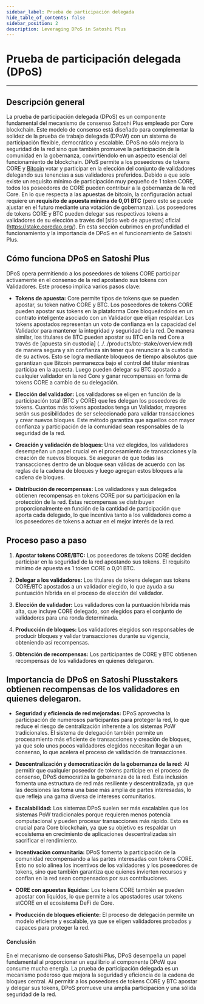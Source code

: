 ```yaml
---
sidebar_label: Prueba de participación delegada
hide_table_of_contents: false
sidebar_position: 2
description: Leveraging DPoS in Satoshi Plus
---
```


# Prueba de participación delegada (DPoS)

---

## Descripción general

La prueba de participación delegada (DPoS) es un componente fundamental del mecanismo de consenso Satoshi Plus empleado por Core blockchain. Este modelo de consenso está diseñado para complementar la solidez de la prueba de trabajo delegada (DPoW) con un sistema de participación flexible, democrático y escalable. DPoS no sólo mejora la seguridad de la red sino que también promueve la participación de la comunidad en la gobernanza, convirtiéndolo en un aspecto esencial del funcionamiento de blockchain.
DPoS permite a los poseedores de tokens CORE y [Bitcoin](../../products/btc-stake/overview.md) votar y participar en la elección del conjunto de validadores delegando sus tenencias a sus validadores preferidos. Debido a que solo existe un requisito mínimo de participación muy pequeño de 1 token CORE, todos los poseedores de CORE pueden contribuir a la gobernanza de la red Core. En lo que respecta a las apuestas de bitcoin, la configuración actual requiere un **requisito de apuesta mínima de 0,01 BTC** (pero esto se puede ajustar en el futuro mediante una votación de gobernanza). Los poseedores de tokens CORE y BTC pueden delegar sus respectivos tokens a validadores de su elección a través del [sitio web de apuestas] oficial (https://stake.coredao.org/). En esta sección cubrimos en profundidad el funcionamiento y la importancia de DPoS en el funcionamiento de Satoshi Plus.

## Cómo funciona DPoS en Satoshi Plus

DPoS opera permitiendo a los poseedores de tokens CORE participar activamente en el consenso de la red apostando sus tokens con Validadores. Este proceso implica varios pasos clave:

- **Tokens de apuesta:** Core permite tipos de tokens que se pueden apostar, su token nativo CORE y BTC. Los poseedores de tokens CORE pueden apostar sus tokens en la plataforma Core bloqueándolos en un contrato inteligente asociado con un Validador que elijan respaldar. Los tokens apostados representan un voto de confianza en la capacidad del Validador para mantener la integridad y seguridad de la red. De manera similar, los titulares de BTC pueden apostar su BTC en la red Core a través de [apuesta sin custodia] (../../products/btc-stake/overview.md) de manera segura y sin confianza sin tener que renunciar a la custodia de su activos. Esto se logra mediante bloqueos de tiempo absolutos que garantizan que Bitcoin permanezca bajo el control del titular mientras participa en la apuesta. Luego pueden delegar su BTC apostado a cualquier validador en la red Core y ganar recompensas en forma de tokens CORE a cambio de su delegación.

- **Elección del validador:** Los validadores se eligen en función de la participación total (BTC y CORE) que les delegan los poseedores de tokens. Cuantos más tokens apostados tenga un Validador, mayores serán sus posibilidades de ser seleccionado para validar transacciones y crear nuevos bloques. Este método garantiza que aquellos con mayor confianza y participación de la comunidad sean responsables de la seguridad de la red.

- **Creación y validación de bloques:** Una vez elegidos, los validadores desempeñan un papel crucial en el procesamiento de transacciones y la creación de nuevos bloques. Se aseguran de que todas las transacciones dentro de un bloque sean válidas de acuerdo con las reglas de la cadena de bloques y luego agregan estos bloques a la cadena de bloques.

- **Distribución de recompensas:** Los validadores y sus delegados obtienen recompensas en tokens CORE por su participación en la protección de la red. Estas recompensas se distribuyen proporcionalmente en función de la cantidad de participación que aporta cada delegado, lo que incentiva tanto a los validadores como a los poseedores de tokens a actuar en el mejor interés de la red.

## Proceso paso a paso

1. **Apostar tokens CORE/BTC:** Los poseedores de tokens CORE deciden participar en la seguridad de la red apostando sus tokens. El requisito mínimo de apuesta es 1 token CORE o 0,01 BTC.

2. **Delegar a los validadores:** Los titulares de tokens delegan sus tokens CORE/BTC apostados a un validador elegido, lo que ayuda a su puntuación híbrida en el proceso de elección del validador.

3. **Elección de validador:** Los validadores con la puntuación híbrida más alta, que incluye CORE delegado, son elegidos para el conjunto de validadores para una ronda determinada.

4. **Producción de bloques:** Los validadores elegidos son responsables de producir bloques y validar transacciones durante su vigencia, obteniendo así recompensas.

5. **Obtención de recompensas:** Los participantes de CORE y BTC obtienen recompensas de los validadores en quienes delegaron.

## Importancia de DPoS en Satoshi Plusstakers obtienen recompensas de los validadores en quienes delegaron.

- **Seguridad y eficiencia de red mejoradas:** DPoS aprovecha la participación de numerosos participantes para proteger la red, lo que reduce el riesgo de centralización inherente a los sistemas PoW tradicionales. El sistema de delegación también permite un procesamiento más eficiente de transacciones y creación de bloques, ya que solo unos pocos validadores elegidos necesitan llegar a un consenso, lo que acelera el proceso de validación de transacciones.

- **Descentralización y democratización de la gobernanza de la red:** Al permitir que cualquier poseedor de tokens participe en el proceso de consenso, DPoS democratiza la gobernanza de la red. Esta inclusión fomenta una estructura de red más resiliente y descentralizada, ya que las decisiones las toma una base más amplia de partes interesadas, lo que refleja una gama diversa de intereses comunitarios.

- **Escalabilidad:** Los sistemas DPoS suelen ser más escalables que los sistemas PoW tradicionales porque requieren menos potencia computacional y pueden procesar transacciones más rápido. Esto es crucial para Core blockchain, ya que su objetivo es respaldar un ecosistema en crecimiento de aplicaciones descentralizadas sin sacrificar el rendimiento.

- **Incentivación comunitaria:** DPoS fomenta la participación de la comunidad recompensando a las partes interesadas con tokens CORE. Esto no solo alinea los incentivos de los validadores y los poseedores de tokens, sino que también garantiza que quienes invierten recursos y confían en la red sean compensados ​​por sus contribuciones.

- **CORE con apuestas líquidas:** Los tokens CORE también se pueden apostar con líquidos, lo que permite a los apostadores usar tokens stCORE en el ecosistema DeFi de Core.

- **Producción de bloques eficiente:** El proceso de delegación permite un modelo eficiente y escalable, ya que se eligen validadores probados y capaces para proteger la red.

#### **Conclusión**

En el mecanismo de consenso Satoshi Plus, DPoS desempeña un papel fundamental al proporcionar un equilibrio al componente DPoW que consume mucha energía. La prueba de participación delegada es un mecanismo poderoso que mejora la seguridad y eficiencia de la cadena de bloques central. Al permitir a los poseedores de tokens CORE y BTC apostar y delegar sus tokens, DPoS promueve una amplia participación y una sólida seguridad de la red.
